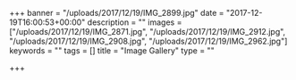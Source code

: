 +++
banner = "/uploads/2017/12/19/IMG_2899.jpg"
date = "2017-12-19T16:00:53+00:00"
description = ""
images = ["/uploads/2017/12/19/IMG_2871.jpg", "/uploads/2017/12/19/IMG_2912.jpg", "/uploads/2017/12/19/IMG_2908.jpg", "/uploads/2017/12/19/IMG_2962.jpg"]
keywords = ""
tags = []
title = "Image Gallery"
type = ""

+++
